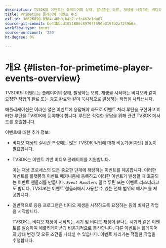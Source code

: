 ```yaml
---
description: TVSDK의 이벤트는 플레이어의 상태, 발생하는 오류, 재생을 시작하는 비디오와 같이 요청한 작업의 완료 또는 광고 완료와 같이 묵시적으로 발생하는 작업을 나타냅니다.
title: Primetime 플레이어 이벤트 수신
exl-id: 3d626890-0384-46b0-b4b7-cfc462e1da07
source-git-commit: be43bbbd1051886c8979ff590a3197b2a7249b6a
workflow-type: tm+mt
source-wordcount: '250'
ht-degree: 0%

---
```


# 개요 {#listen-for-primetime-player-events-overview}

TVSDK의 이벤트는 플레이어의 상태, 발생하는 오류, 재생을 시작하는 비디오와 같이 요청한 작업의 완료 또는 광고 완료와 같이 묵시적으로 발생하는 작업을 나타냅니다.

애플리케이션은 이러한 많은 이벤트에 응답해야 하므로 이벤트 처리 루틴을 구현하고 이러한 루틴을 TVSDK에 등록해야 합니다. 루틴은 적절한 응답을 위해 관련 TVSDK 메서드를 호출합니다.

이벤트에 대한 추가 정보:

* 비디오 재생의 실시간 특성에는 많은 TVSDK 작업에 대해 비동기(비차단) 활동이 필요합니다.
* TVSDK는 이벤트 기반 비디오 플레이어를 지원합니다.

   이는 재생 프로세스의 모든 중요한 단계에 해당하는 이벤트를 제공합니다. 이러한 이벤트를 플랫폼의 이벤트 메커니즘에 등록하고 이러한 이벤트가 발생할 때 호출되는 이벤트 핸들러를 만듭니다. *`Event Handlers`* 콜백 루틴 또는 이벤트 리스너라고도 합니다. TVSDK는 이벤트 핸들러에서 사용할 수 있는 전체 범위의 메서드를 제공합니다.
* 일반적으로 응용 프로그램은 비디오 재생을 시작하도록 요청하는 등의 비차단 작업을 시작합니다.

   TVSDK는 비디오 재생이 시작되는 시기 및 비디오 재생이 끝나는 시기와 같은 이벤트를 발송하여 애플리케이션과 비동기적으로 통신합니다. 다른 이벤트는 플레이어의 상태 변경 및 오류 조건을 나타낼 수 있습니다. 이벤트 처리기는 적절한 작업을 수행합니다.

